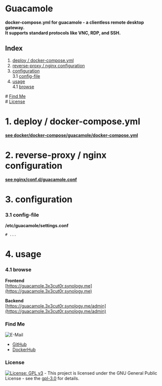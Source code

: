 # Guacamole

**docker-compose.yml for guacamole - a clientless remote desktop gateway.**  
**It supports standard protocols like VNC, RDP, and SSH.**  

## Index

1. [deploy / docker-compose.yml](#deploy)  
2. [reverse-proxy / nginx configuration](#reverse-proxy)  
3. [configuration](#configuration)  
  3.1 [config-file](#config-file)  
4. [usage](#usage)  
  4.1 [browse](#browse)  

\# [Find Me](#findme)  
\# [License](#license)  

# 1. deploy / docker-compose.yml <a name="deploy"></a>  
**[see docker/docker-compose/guacamole/docker-compose.yml](https://github.com/3x3cut0r/synology/blob/main/docker/docker-compose/guacamole/docker-compose.yml)**  

# 2. reverse-proxy / nginx configuration <a name="reverse-proxy"></a>  
**[see nginx/conf.d/guacamole.conf](https://github.com/3x3cut0r/synology/blob/main/nginx/conf.d/guacamole.conf)**  

# 3. configuration <a name="configuration"></a>  

### 3.1 config-file <a name="config-file"></a>  
**/etc/guacamole/settings.conf**  
```shell
# ...

```

# 4. usage <a name="usage"></a>  

### 4.1 browse <a name="browse"></a>  
**Frontend**  
[https://guacamole.3x3cut0r.synology.me](https://guacamole.3x3cut0r.synology.me)  

**Backend**  
[https://guacamole.3x3cut0r.synology.me/admin](https://guacamole.3x3cut0r.synology.me/admin)  

### Find Me <a name="findme"></a>

![E-Mail](https://img.shields.io/badge/E--Mail-executor55%40gmx.de-red)
* [GitHub](https://github.com/3x3cut0r)
* [DockerHub](https://hub.docker.com/u/3x3cut0r)

### License <a name="license"></a>

[![License: GPL v3](https://img.shields.io/badge/License-GPLv3-blue.svg)](https://www.gnu.org/licenses/gpl-3.0) - This project is licensed under the GNU General Public License - see the [gpl-3.0](https://www.gnu.org/licenses/gpl-3.0.en.html) for details.
